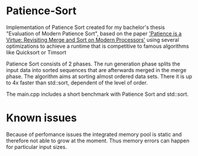 # Patience-Sort
Implementation of Patience Sort created for my bachelor's thesis "Evaluation of Modern Patience Sort",
based on the paper ['Patience is a Virtue: Revisiting Merge and Sort on Modern Processors'](http://research.microsoft.com/apps/pubs/default.aspx?id=209622)
using several optimizations to achieve a runtime that is competitive to famous algorithms like Quicksort or Timsort

Patience Sort consists of 2 phases. The run generation phase splits the input data into sorted sequences
that are afterwards merged in the merge phase. The algorithm aims at sorting almost ordered data sets.
There it is up to 4x faster than std::sort, dependent of the level of order.

The main.cpp includes a short benchmark with Patience Sort and std::sort.

# Known issues
Because of perfomance issues the integrated memory pool is static and therefore not able to grow at the moment.
Thus memory errors can happen for particular input sizes.
